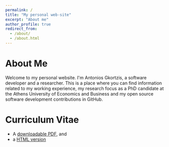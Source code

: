 ```yaml
---
permalink: /
title: "My personal web-site"
excerpt: "About me"
author_profile: true
redirect_from:
  - /about/
  - /about.html
---
```


About Me
======
Welcome to my personal website. I'm Antonios Gkortzis, a software developer and a researcher. This is a place where you can find information related to my working experience, my research focus as a PhD candidate at the Athens University of Economics and Business and my open source software development contributions in GitHub.

Curriculum Vitae
======
* A [downloadable PDF](https://antonisgkortzis.github.io/files/agkortzis_cv.pdf), and
* a [HTML version](https://antonisgkortzis.github.io/cv)
